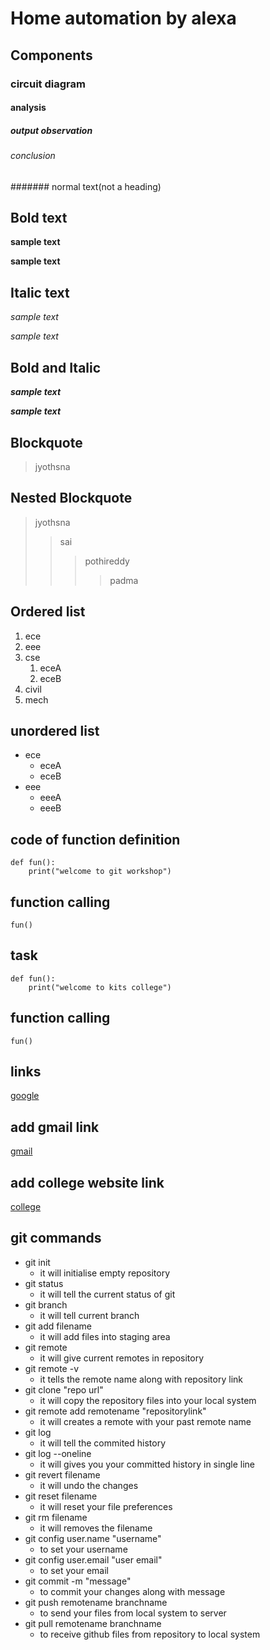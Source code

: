 # Home automation by alexa
## Components
### circuit diagram
#### analysis
##### output observation
###### conclusion
####### normal text(not a heading)
## Bold text
**sample text**

__sample text__
## Italic text
*sample text*

_sample text_
## Bold and Italic
**_sample text_**

__*sample text*__
## Blockquote
> jyothsna
## Nested Blockquote
> jyothsna
>> sai
>>> pothireddy
>>>> padma
## Ordered list
1. ece
2. eee
3. cse
    1. eceA
    2. eceB
4. civil
5. mech
## unordered list
- ece
    * eceA
    * eceB
- eee
    + eeeA
    + eeeB
## code of function definition
```
def fun():
    print("welcome to git workshop")   
```
## function calling
`
fun()
`
## task
```
def fun():
    print("welcome to kits college")
```
## function calling
`
fun()
`
## links
[google](https://www.google.com/)

## add gmail link
[gmail](https://www.gmail.com/)

## add college website link
[college](https://www.quora.com/)
## git commands
- git init
    - it will initialise empty repository
- git status
    - it will tell the current status of git
- git branch
    - it will tell current branch
- git add filename
    - it will add files into staging area
- git remote
    - it will give current remotes in repository
- git remote -v
    - it tells the remote name along with repository link
- git clone "repo url"
    - it will copy the repository files into your local system
- git remote add remotename "repositorylink"
    - it will creates a remote with your past remote name
- git log
    - it will tell the commited history
- git log --oneline
    - it will gives you your committed history in single line
- git revert filename
    - it will undo the changes
- git reset filename
    - it will reset your file preferences
- git rm filename
    - it will removes the filename
- git config user.name "username"
    - to set your username
- git config user.email "user email"
    - to set your email
- git commit -m "message"
    - to commit your changes along with message
- git push remotename branchname
    - to send your files from local system to server
- git pull remotename branchname
    - to receive github files from repository to local system
